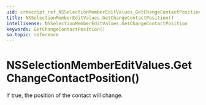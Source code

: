 ```yaml
---
uid: crmscript_ref_NSSelectionMemberEditValues_GetChangeContactPosition
title: NSSelectionMemberEditValues.GetChangeContactPosition()
intellisense: NSSelectionMemberEditValues.GetChangeContactPosition
keywords: GetChangeContactPosition()
so.topic: reference
---
```


# NSSelectionMemberEditValues.GetChangeContactPosition()

If true, the position of the contact will change.

